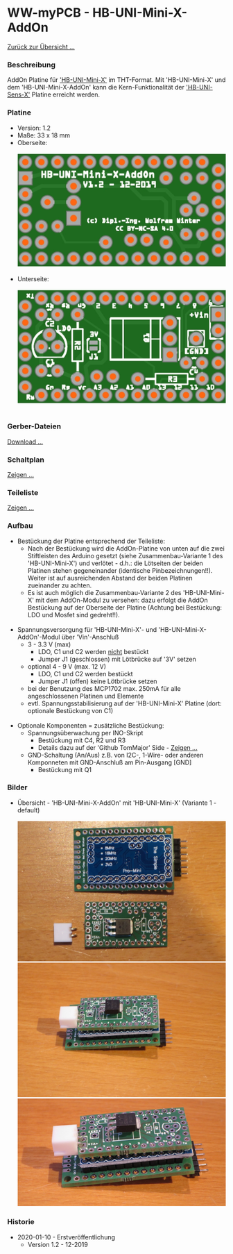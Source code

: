 # WW-myPCB - HB-UNI-Mini-X-AddOn

[Zurück zur Übersicht ... ](../README.md)

### Beschreibung
AddOn Platine für ['HB-UNI-Mini-X'](https://github.com/wolwin/WW-myPCB/blob/master/PCB_HB-UNI-Mini-X/README.md) im THT-Format. Mit 'HB-UNI-Mini-X' und dem 'HB-UNI-Mini-X-AddOn' kann die Kern-Funktionalität der ['HB-UNI-Sens-X'](https://github.com/wolwin/WW-myPCB/blob/master/PCB_HB-UNI-Sens-X/README.md) Platine erreicht werden.

### Platine
- Version: 1.2
- Maße: 33 x 18 mm
- Oberseite:
  <br><br>
![WW-myPCB - HB-UNI-Mini-X-AddOn - Top](./img/PCB_HB-UNI-Mini-X-AddOn_1.2_Top.jpg "HB-UNI-Mini-X-AddOn - Top")
<br><br>
- Unterseite:
  <br><br>
![WW-myPCB - HB-UNI-Mini-X-AddOn - Bottom](./img/PCB_HB-UNI-Mini-X-AddOn_1.2_Bottom.jpg "HB-UNI-Mini-X-AddOn - Bottom")
<br><br>

### Gerber-Dateien
[Download ...](./bin/Gerber_HB-UNI-Mini-X-AddOn_1.2.zip)

### Schaltplan
[Zeigen ...](./bin/HB-UNI-Mini-X-AddOn_1.2.pdf)

### Teileliste
[Zeigen ...](./bin/HB-UNI-Mini-X-AddOn_1.2_Teileliste.txt)

### Aufbau
- Bestückung der Platine entsprechend der Teileliste:
  - Nach der Bestückung wird die AddOn-Platine von unten auf die zwei Stiftleisten des Arduino gesetzt (siehe Zusammenbau-Variante 1 des 'HB-UNI-Mini-X') und verlötet - d.h.: die Lötseiten der beiden Platinen stehen gegeneinander (identische Pinbezeichnungen!!). Weiter ist auf ausreichenden Abstand der beiden Platinen zueinander zu achten.
  - Es ist auch möglich die Zusammenbau-Variante 2 des 'HB-UNI-Mini-X' mit dem AddOn-Modul zu versehen: dazu erfolgt die AddOn Bestückung auf der Oberseite der Platine (Achtung bei Bestückung: LDO und Mosfet sind gedreht!!).
<br><br>
- Spannungsversorgung für 'HB-UNI-Mini-X'- und 'HB-UNI-Mini-X-AddOn'-Modul über 'Vin'-Anschluß
  - 3 - 3.3 V (max)
    - LDO, C1 und C2 werden <u>nicht</u> bestückt
    - Jumper J1 (geschlossen) mit Lötbrücke auf '3V' setzen
  - optional 4 - 9 V (max. 12 V)
    - LDO, C1 und C2 werden bestückt
    - Jumper J1 (offen) keine Lötbrücke setzen
  - bei der Benutzung des MCP1702 max. 250mA für alle angeschlossenen Platinen und Elemente
  - evtl. Spannungsstabilisierung auf der 'HB-UNI-Mini-X' Platine (dort: optionale Bestückung von C1)
<br><br>
- Optionale Komponenten = zusätzliche Bestückung:
  - Spannungsüberwachung per INO-Skript
    - Bestückung mit C4, R2 und R3
    - Details dazu auf der 'Github TomMajor' Side - [Zeigen ...](https://github.com/TomMajor/SmartHome/tree/master/HB-UNI-Sensor1#messung-der-batteriespannung)
  - GND-Schaltung (An/Aus) z.B. von I2C-, 1-Wire- oder anderen Komponneten mit GND-Anschluß am Pin-Ausgang [GND]
    - Bestückung mit Q1

### Bilder
- Übersicht - 'HB-UNI-Mini-X-AddOn' mit 'HB-UNI-Mini-X' (Variante 1 - default)<br><br>
![WW-myPCB - HB-UNI-Mini-X-AddOn - Variante 1](./img/PCB_HB-UNI-Mini-X-AddOn_1_01.jpg "HB-UNI-Mini-X-AddOn - Variante 1")
![WW-myPCB - HB-UNI-Mini-X-AddOn - Variante 1](./img/PCB_HB-UNI-Mini-X-AddOn_1_02.jpg "HB-UNI-Mini-X-AddOn - Variante 1")
![WW-myPCB - HB-UNI-Mini-X-AddOn - Variante 1](./img/PCB_HB-UNI-Mini-X-AddOn_1_03.jpg "HB-UNI-Mini-X-AddOn - Variante 1")

### Historie
- 2020-01-10 - Erstveröffentlichung
  - Version 1.2 - 12-2019
